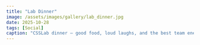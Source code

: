 ```yaml
---
title: "Lab Dinner"
image: /assets/images/gallery/lab_dinner.jpg
date: 2025-10-28
tags: [Social]
caption: "CSSLab dinner — good food, loud laughs, and the best team energy."
---
```

